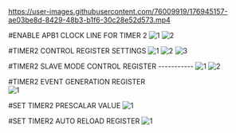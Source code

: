 https://user-images.githubusercontent.com/76009919/176945157-ae03be8d-8429-48b3-b1f6-30c28e52d573.mp4



#ENABLE APB1 CLOCK LINE FOR TIMER 2
![1](https://user-images.githubusercontent.com/76009919/176944694-8b8a8f72-1aba-4e53-946d-5dc9d8ef0c95.png)
![2](https://user-images.githubusercontent.com/76009919/176944698-88c967a1-b4cb-4964-a64c-ae579ef03a1e.png)

#TIMER2 CONTROL REGISTER SETTINGS
![1](https://user-images.githubusercontent.com/76009919/176944759-2788cb26-84be-46e0-9e34-a7f5e0514970.png)
![2](https://user-images.githubusercontent.com/76009919/176944781-cf26eba5-43d5-437e-9591-be980f40d6bd.png)
![3](https://user-images.githubusercontent.com/76009919/176944788-ef55009b-28e6-4b5a-a464-48970c81cdfe.png)

#TIMER2 SLAVE MODE CONTROL REGISTER -----------
![1](https://user-images.githubusercontent.com/76009919/176944871-a7cd39fd-8ad9-452e-bb69-d742e4e2982b.png)
![2](https://user-images.githubusercontent.com/76009919/176944877-51d18a8b-874f-4310-8e3e-4975e84aaf92.png)

#TIMER2 EVENT GENERATION REGISTER         
![1](https://user-images.githubusercontent.com/76009919/176944981-5dea914f-ffd3-4edb-a5d8-f0f69c8f5bb6.png)

#SET TIMER2 PRESCALAR VALUE
![1](https://user-images.githubusercontent.com/76009919/176945017-e1fbe214-eded-40ee-ad65-d375a482ed9f.png)

#SET TIMER2 AUTO RELOAD REGISTER
![1](https://user-images.githubusercontent.com/76009919/176945081-3a306364-8558-474b-a6d2-9fca2267189e.png)




